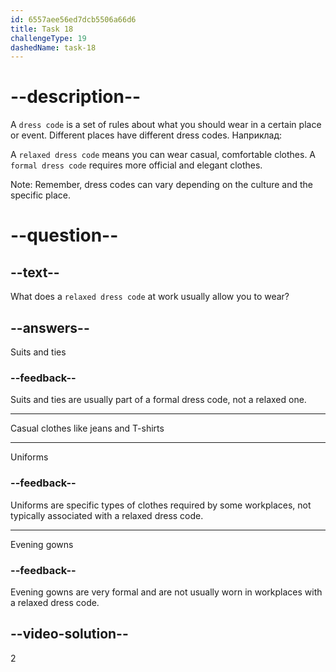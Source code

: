 ```yaml
---
id: 6557aee56ed7dcb5506a66d6
title: Task 18
challengeType: 19
dashedName: task-18
---
```


# --description--

A `dress code` is a set of rules about what you should wear in a certain place or event. Different places have different dress codes. Наприклад:

A `relaxed dress code` means you can wear casual, comfortable clothes. A `formal dress code` requires more official and elegant clothes.

Note: Remember, dress codes can vary depending on the culture and the specific place.

# --question--

## --text--

What does a `relaxed dress code` at work usually allow you to wear?

## --answers--

Suits and ties

### --feedback--

Suits and ties are usually part of a formal dress code, not a relaxed one.

---

Casual clothes like jeans and T-shirts

---

Uniforms

### --feedback--

Uniforms are specific types of clothes required by some workplaces, not typically associated with a relaxed dress code.

---

Evening gowns

### --feedback--

Evening gowns are very formal and are not usually worn in workplaces with a relaxed dress code.

## --video-solution--

2
